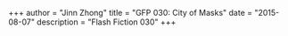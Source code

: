 +++
author = "Jinn Zhong"
title = "GFP 030: City of Masks"
date = "2015-08-07"
description = "Flash Fiction 030"
+++
